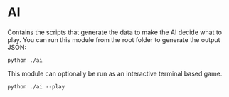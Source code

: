 # AI

Contains the scripts that generate the data to make the AI decide what to play.
You can run this module from the root folder to generate the output JSON:

```shell
python ./ai
```

This module can optionally be run as an interactive terminal based game.

```shell
python ./ai --play
```
